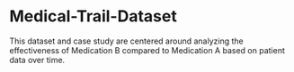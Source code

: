 # Medical-Trail-Dataset
This dataset and case study are centered around analyzing the effectiveness of Medication B compared to Medication A based on patient data over time.
